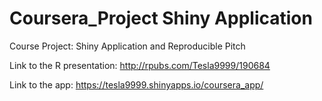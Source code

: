 # Coursera_Project Shiny Application
Course Project: Shiny Application and Reproducible Pitch

Link to the R presentation: http://rpubs.com/Tesla9999/190684

Link to the app: https://tesla9999.shinyapps.io/coursera_app/

